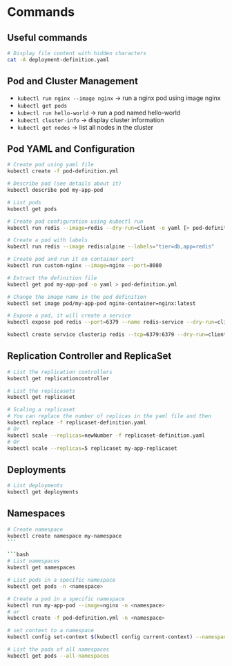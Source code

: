 # Commands

## Useful commands

```bash
# Display file content with hidden characters
cat -A deployment-definition.yaml
```

## Pod and Cluster Management

- `kubectl run nginx --image nginx` → run a nginx pod using image nginx
- `kubectl get pods`
- `kubectl run hello-world` → run a pod named hello-world
- `kubectl cluster-info` → display cluster information
- `kubectl get nodes` → list all nodes in the cluster

## Pod YAML and Configuration

```bash
# Create pod using yaml file
kubectl create -f pod-definition.yml
```

```bash
# Describe pod (see details about it)
kubectl describe pod my-app-pod
```

```bash
# List pods
kubectl get pods
```

```bash
# Create pod configuration using kubectl run
kubectl run redis --image=redis --dry-run=client -o yaml [> pod-definition.yml]
```

```bash
# Create a pod with labels
kubectl run redis --image redis:alpine --labels="tier=db,app=redis"
```

```bash
# Create pod and run it on container port
kubectl run custom-nginx --image=nginx --port=8080
```

```bash
# Extract the definition file
kubectl get pod my-app-pod -o yaml > pod-definition.yml
```

```bash
# Change the image name in the pod definition
kubectl set image pod/my-app-pod nginx-container=nginx:latest
```

```bash
# Expose a pod, it will create a service
kubectl expose pod redis --port=6379 --name redis-service --dry-run=client -o yaml
```

```bash
kubectl create service clusterip redis --tcp=6379:6379 --dry-run=client -o yaml
```

## Replication Controller and ReplicaSet

```bash
# List the replication controllers
kubectl get replicationcontroller
```

```bash
# List the replicasets
kubectl get replicaset
```

```bash
# Scaling a replicaset
# You can replace the number of replicas in the yaml file and then
kubectl replace -f replicaset-definition.yaml
# Or
kubectl scale --replicas=newNumber -f replicaset-definition.yaml
# Or
kubectl scale --replicas=5 replicaset my-app-replicaset
```

## Deployments

```bash
# List deployments
kubectl get deployments
```

## Namespaces

````bash
# Create namespace
kubectl create namespace my-namespace
```

```bash
# List namespaces
kubectl get namespaces
````

```bash
# List pods in a specific namespace
kubectl get pods -n <namespace>
```

```bash
# Create a pod in a specific namespace
kubectl run my-app-pod --image=nginx -n <namespace>
# or
kubectl create -f pod-definition.yml -n <namespace>
```

```bash
# set context to a namespace
kubectl config set-context $(kubectl config current-context) --namespace=dev
```

```bash
# List the pods of all namespaces
kubectl get pods --all-namespaces
```
